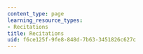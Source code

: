 ```yaml
---
content_type: page
learning_resource_types:
- Recitations
title: Recitations
uid: f6ce125f-9fe8-848d-7b63-3451826c627c
---
```

